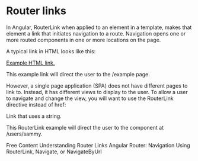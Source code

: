 # Router links

In Angular, RouterLink when applied to an element in a template, makes that element a link that initiates navigation to a route. Navigation opens one or more routed components in one or more <router-outlet> locations on the page.

A typical link in HTML looks like this:

<a href="/example">
  Example HTML link.
</a>

This example link will direct the user to the /example page.

However, a single page application (SPA) does not have different pages to link to. Instead, it has different views to display to the user. To allow a user to navigate and change the view, you will want to use the RouterLink directive instead of href:

<a routerLink="/users/sammy">
  Link that uses a string.
</a>

This RouterLink example will direct the user to the component at /users/sammy.

<ResourceGroupTitle>Free Content</ResourceGroupTitle>
<BadgeLink colorScheme='blue' badgeText='' href='https://angular.io/api/router/RouterLink'>Understanding Router Links</BadgeLink>
<BadgeLink colorScheme='yellow' badgeText='Read' href='https://www.digitalocean.com/community/tutorials/angular-navigation-routerlink-navigate-navigatebyurl'>Angular Router: Navigation Using RouterLink, Navigate, or NavigateByUrl</BadgeLink>
